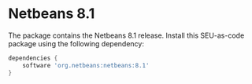 # Netbeans 8.1

The package contains the Netbeans 8.1 release. Install this SEU-as-code package
using the following dependency:
```groovy
dependencies {
	software 'org.netbeans:netbeans:8.1'
}
```
